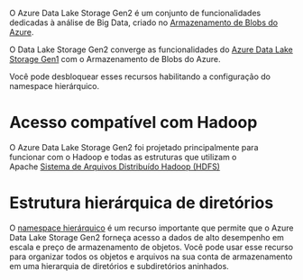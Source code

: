 
O Azure Data Lake Storage Gen2 é um conjunto de funcionalidades dedicadas à análise de Big Data, criado no [Armazenamento de Blobs do Azure](https://learn.microsoft.com/pt-br/azure/storage/blobs/storage-blobs-introduction).

O Data Lake Storage Gen2 converge as funcionalidades do [Azure Data Lake Storage Gen1](https://learn.microsoft.com/pt-br/azure/data-lake-store/) com o Armazenamento de Blobs do Azure.

Você pode desbloquear esses recursos habilitando a configuração do namespace hierárquico.

<h1>Acesso compatível com Hadoop</h1>

O Azure Data Lake Storage Gen2 foi projetado principalmente para funcionar com o Hadoop e todas as estruturas que utilizam o Apache [Sistema de Arquivos Distribuído Hadoop (HDFS)](https://hadoop.apache.org/docs/current/hadoop-project-dist/hadoop-hdfs/HdfsDesign.html)

<h1>Estrutura hierárquica de diretórios</h1>

O [namespace hierárquico](https://learn.microsoft.com/pt-br/azure/storage/blobs/data-lake-storage-namespace) é um recurso importante que permite que o Azure Data Lake Storage Gen2 forneça acesso a dados de alto desempenho em escala e preço de armazenamento de objetos. Você pode usar esse recurso para organizar todos os objetos e arquivos na sua conta de armazenamento em uma hierarquia de diretórios e subdiretórios aninhados.

